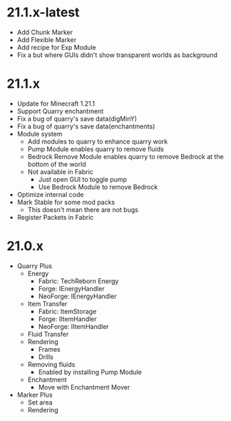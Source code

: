 # 21.1.x-latest

* Add Chunk Marker
* Add Flexible Marker
* Add recipe for Exp Module
* Fix a but where GUIs didn't show transparent worlds as background

# 21.1.x

* Update for Minecraft 1.21.1
* Support Quarry enchantment
* Fix a bug of quarry's save data(digMinY)
* Fix a bug of quarry's save data(enchantments)
* Module system
  * Add modules to quarry to enhance quarry work
  * Pump Module enables quarry to remove fluids
  * Bedrock Remove Module enables quarry to remove Bedrock at the bottom of the world
  * Not available in Fabric
    * Just open GUI to toggle pump
    * Use Bedrock Module to remove Bedrock
* Optimize internal code
* Mark Stable for some mod packs
  * This doesn't mean there are not bugs
* Register Packets in Fabric

# 21.0.x

* Quarry Plus
  * Energy
    * Fabric: TechReborn Energy
    * Forge: IEnergyHandler
    * NeoForge: IEnergyHandler
  * Item Transfer
    * Fabric: ItemStorage
    * Forge: IItemHandler
    * NeoForge: IItemHandler
  * Fluid Transfer
  * Rendering
    * Frames
    * Drills
  * Removing fluids
    * Enabled by installing Pump Module
  * Enchantment
    * Move with Enchantment Mover
* Marker Plus
  * Set area
  * Rendering

